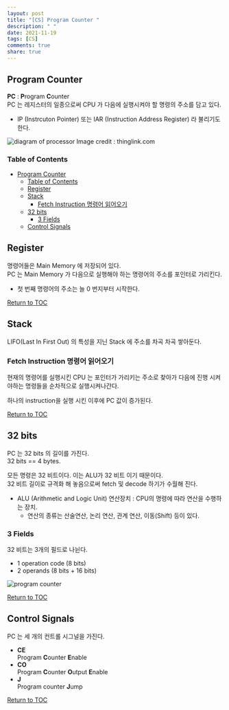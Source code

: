 ```yaml
---
layout: post
title: "[CS] Program Counter "
description: " "
date: 2021-11-19
tags: [CS]
comments: true
share: true
---
```


## Program Counter 
**PC** : **P**rogram **C**ounter  
PC 는 레지스터의 일종으로써 CPU 가 다음에 실행시켜야 할 명령의 주소를 담고 있다.  
* IP (Instrcuton Pointer) 또는 IAR (Instruction Address Register) 라 불리기도 한다.  

![diagram of processor](https://user-images.githubusercontent.com/48475824/78616857-7a521b80-78b0-11ea-97d2-3eb60a7bb25e.png)
Image credit : thinglink.com

### Table of Contents
- [Program Counter](#program-counter)
    - [Table of Contents](#table-of-contents)
  - [Register](#register)
  - [Stack](#stack)
    - [Fetch Instruction 명령어 읽어오기](#fetch-instruction-명령어-읽어오기)
  - [32 bits](#32-bits)
    - [3 Fields](#3-fields)
  - [Control Signals](#control-signals)


## Register  
명령어들은 Main Memory 에 저장되어 있다.   
PC 는 Main Memory 가 다음으로 실행해야 하는 명령어의 주소를 포인터로 가리킨다.  
* 첫 번째 명령어의 주소는 늘 0 번지부터 시작한다.  

[Return to TOC](#table-of-contents)


## Stack
LIFO(Last In First Out) 의 특성을 지닌 Stack 에 주소를 차곡 차곡 쌓아둔다. 

### Fetch Instruction 명령어 읽어오기
현재의 명령어를 실행시킨 CPU 는 포인터가 가리키는 주소로 찾아가 다음에 진행 시켜야하는 명령들을 순차적으로 실행시켜나간다.  

하나의 instruction을 실행 시킨 이후에 PC 값이 증가된다.

[Return to TOC](#table-of-contents)


## 32 bits  
PC 는 32 bits 의 길이를 가진다.  
32 bits == 4 bytes.  

모든 명령은 32 비트이다. 이는 ALU가 32 비트 이기 때문이다.  
32 비트 길이로 규격화 해 놓음으로써 fetch 및 decode 하기가 수월해 진다.
* ALU (Arithmetic and Logic Unit) 연산장치 : CPU의 명령에 따라 연산을 수행하는 장치.
  * 연산의 종류는 산술연산, 논리 연산, 관계 연산, 이동(Shift) 등이 있다.

### 3 Fields
32 비트는 3개의 필드로 나뉜다.  
* 1 operation code (8 bits)
* 2 operands (8 bits + 16 bits)

![program counter](https://user-images.githubusercontent.com/48475824/78615771-53461a80-78ad-11ea-9bf4-1adc8d491afe.png)

[Return to TOC](#table-of-contents)


## Control Signals
PC 는 세 개의 컨트롤 시그널을 가진다.  
* **CE**  
  Program **C**ounter **E**nable
* **CO**  
  Program **C**ounter **O**utput **E**nable
* **J**   
  Program counter **J**ump

[Return to TOC](#table-of-contents)